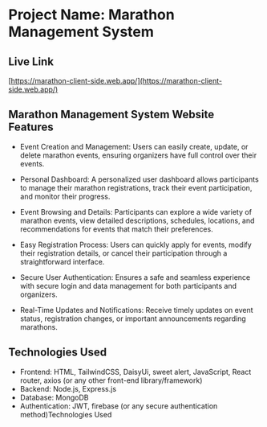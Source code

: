 # Project Name: Marathon Management System

## Live Link
[https://marathon-client-side.web.app/](https://marathon-client-side.web.app/)

## Marathon Management System Website Features
- Event Creation and Management: Users can easily create, update, or delete marathon events, ensuring organizers have full control over their events.

- Personal Dashboard: A personalized user dashboard allows participants to manage their marathon registrations, track their event participation, and monitor their progress.

- Event Browsing and Details: Participants can explore a wide variety of marathon events, view detailed descriptions, schedules, locations, and recommendations for events that match their preferences.

- Easy Registration Process: Users can quickly apply for events, modify their registration details, or cancel their participation through a straightforward interface.

- Secure User Authentication: Ensures a safe and seamless experience with secure login and data management for both participants and organizers.

- Real-Time Updates and Notifications: Receive timely updates on event status, registration changes, or important announcements regarding marathons.

## Technologies Used
- Frontend: HTML, TailwindCSS, DaisyUi, sweet alert, JavaScript, React router, axios (or any other front-end library/framework)
- Backend: Node.js, Express.js 
- Database: MongoDB
- Authentication: JWT, firebase (or any secure authentication method)Technologies Used


